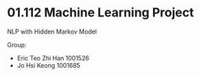 # 01.112 Machine Learning Project
NLP with Hidden Markov Model

Group:
* Eric Teo Zhi Han 1001526
* Jo Hsi Keong 1001685
